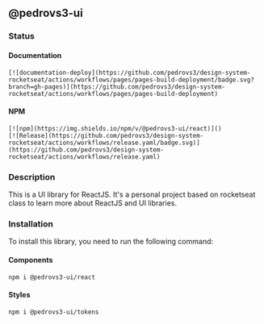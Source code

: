 ## @pedrovs3-ui
### Status
#### Documentation
    [![documentation-deploy](https://github.com/pedrovs3/design-system-rocketseat/actions/workflows/pages/pages-build-deployment/badge.svg?branch=gh-pages)](https://github.com/pedrovs3/design-system-rocketseat/actions/workflows/pages/pages-build-deployment)

#### NPM
    [![npm](https://img.shields.io/npm/v/@pedrovs3-ui/react)]()
    [![Release](https://github.com/pedrovs3/design-system-rocketseat/actions/workflows/release.yaml/badge.svg)](https://github.com/pedrovs3/design-system-rocketseat/actions/workflows/release.yaml)

### Description
This is a UI library for ReactJS. It's a personal project based on rocketseat class to learn more about ReactJS and UI libraries.

### Installation
To install this library, you need to run the following command:
#### Components
    npm i @pedrovs3-ui/react 
#### Styles
    npm i @pedrovs3-ui/tokens